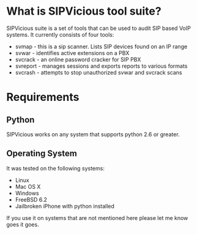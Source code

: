 # What is SIPVicious tool suite? #

SIPVicious suite is a set of tools that can be used to audit SIP based VoIP systems.
It currently consists of four tools:
  * svmap - this is a sip scanner. Lists SIP devices found on an IP range
  * svwar - identifies active extensions on a PBX
  * svcrack - an online password cracker for SIP PBX
  * svreport - manages sessions and exports reports to various formats
  * svcrash - attempts to stop unauthorized svwar and svcrack scans

# Requirements #

## Python ##
SIPVicious works on any system that supports python 2.6 or greater.

## Operating System ##
It was tested on the following systems:
  * Linux
  * Mac OS X
  * Windows
  * FreeBSD 6.2
  * Jailbroken iPhone with python installed


If you use it on systems that are not mentioned here please let me know goes it goes.
